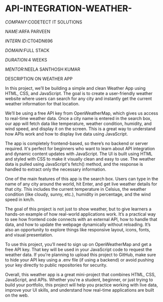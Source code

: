# API-INTEGRATION-WEATHER-

*COMPANY*:CODETECT IT SOLUTIONS

*NAME*:ARFA PARVEEN

*INTERN ID*:CT04DN696

*DOMAIN*:FULL STACK 

*DURATION*:4 WEEKS

*MENTOR*:NEELA SANTHOSH KUMAR

DESCRIPTION ON WEATHER APP

In this project, we’ll be building a simple and clean Weather App using HTML, CSS, and JavaScript. The goal is to create a user-friendly weather website where users can search for any city and instantly get the current weather information for that location.

We’ll be using a free API key from OpenWeatherMap, which gives us access to real-time weather data. Once a city name is entered in the search box, our app will fetch data like temperature, weather condition, humidity, and wind speed, and display it on the screen. This is a great way to understand how APIs work and how to display live data using JavaScript.

The app is completely frontend-based, so there’s no backend or server required. It's perfect for beginners who want to learn about API integration and dynamic content updates with JavaScript. The UI is built using HTML and styled with CSS to make it visually clean and easy to use. The weather data is pulled using JavaScript's fetch() method, and the response is handled to extract only the necessary information.

One of the main features of this app is the search box. Users can type in the name of any city around the world, hit Enter, and get live weather details for that city. This includes the current temperature in Celsius, the weather condition (like cloudy, sunny, etc.), humidity in percentage, and the wind speed in km/h.

The goal of this project is not just to show weather, but to give learners a hands-on example of how real-world applications work. It’s a practical way to see how frontend code connects with an external API, how to handle that data, and how to update the webpage dynamically without reloading. It’s also an opportunity to explore things like responsive layout, icons, fonts, and visual presentation.

To use this project, you’ll need to sign up on OpenWeatherMap and get a free API key. That key will be used in your JavaScript code to request the weather data. If you're planning to upload this project to GitHub, make sure to hide your API key using a .env file (if using a backend) or avoid pushing your key directly to public repositories for security.

Overall, this weather app is a great mini-project that combines HTML, CSS, JavaScript, and APIs. Whether you're a student, beginner, or just trying to build your portfolio, this project will help you practice working with live data, improve your UI skills, and understand how real-time applications are built on the web.

